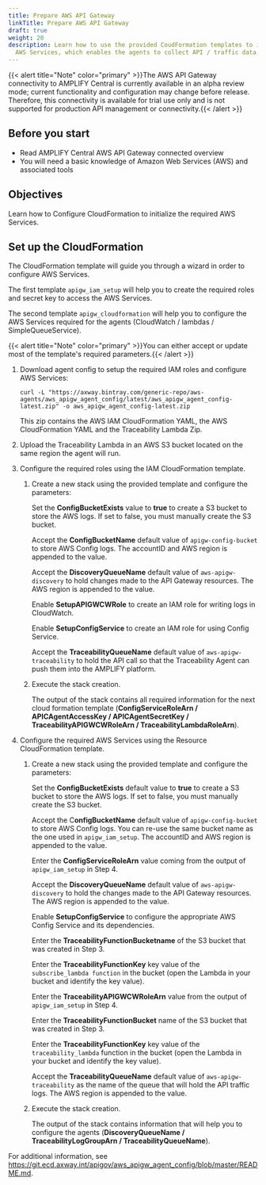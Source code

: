 ```yaml
---
title: Prepare AWS API Gateway
linkTitle: Prepare AWS API Gateway
draft: true
weight: 20
description: Learn how to use the provided CoudFormation templates to initialize
  AWS Services, which enables the agents to collect API / traffic data.
---
```

{{< alert title="Note" color="primary" >}}The AWS API Gateway connectivity to AMPLIFY Central is currently available in an alpha review mode; current functionality and configuration may change before release.   Therefore, this connectivity is available for trial use only and is not supported for production API management or connectivity.{{< /alert >}}

## Before you start

* Read AMPLIFY Central AWS API Gateway connected overview
* You will need a basic knowledge of Amazon Web Services (AWS) and associated tools

## Objectives

Learn how to Configure CloudFormation to initialize the required AWS Services.

## Set up the CloudFormation

The CloudFormation template will guide you through a wizard in order to configure AWS Services.

The first template `apigw_iam_setup` will help you to create the required roles and secret key to access the AWS Services.

The second template `apigw_cloudformation` will help you to configure the AWS Services required for the agents (CloudWatch / lambdas / SimpleQueueService).

{{< alert title="Note" color="primary" >}}You can either accept or update most of the template's required parameters.{{< /alert >}}

1. Download agent config to setup the required IAM roles and configure AWS Services:

    ```
    curl -L "https://axway.bintray.com/generic-repo/aws-agents/aws_apigw_agent_config/latest/aws_apigw_agent_config-latest.zip" -o aws_apigw_agent_config-latest.zip
    ```

    This zip contains the AWS IAM CloudFormation YAML, the AWS CloudFormation YAML and the Traceability Lambda Zip.
2. Upload the Traceability Lambda in an AWS S3 bucket located on the same region the agent will run.
3. Configure the required roles using the IAM CloudFormation  template.

    1. Create a new stack using the provided template and configure the parameters:

        Set the **ConfigBucketExists** value to **true** to create a S3 bucket to store the AWS logs. If set to false, you must manually create the S3 bucket.

        Accept the **ConfigBucketName** default value of  `apigw-config-bucket` to store AWS Config logs. The accountID and AWS region is appended to the value.

        Accept the **DiscoveryQueueName** default value of `aws-apigw-discovery` to hold changes made to the API Gateway resources. The AWS region is appended to the value.

        Enable **SetupAPIGWCWRole** to create an IAM role for writing logs in CloudWatch.

        Enable **SetupConfigService** to create an IAM role for using Config Service.

        Accept the **TraceabilityQueueName** default value of `aws-apigw-traceability` to hold the API call so that the Traceability Agent can push them into the AMPLIFY platform.
    2. Execute the stack creation.

        The output of the stack contains all required information for the next cloud formation template (**ConfigServiceRoleArn / APICAgentAccessKey / APICAgentSecretKey / TraceabilityAPIGWCWRoleArn / TraceabilityLambdaRoleArn**).
4. Configure the required AWS Services using the Resource CloudFormation template.

    1. Create a new stack using the provided template and configure the parameters:

        Set the **ConfigBucketExists** default value to **true** to create a S3 bucket to store the AWS logs. If set to false, you must manually create the S3 bucket.

        Accept the C**onfigBucketName** default value of `apigw-config-bucket` to store AWS Config logs. You can re-use the same bucket name as the one used in `apigw_iam_setup`. The accountID and AWS region is appended to the value.

        Enter the **ConfigServiceRoleArn** value coming from the output of `apigw_iam_setup` in Step 4.

        Accept the **DiscoveryQueueName** default value of `aws-apigw-discovery` to hold the changes made to the API Gateway resources. The AWS region is appended to the value.

        Enable **SetupConfigService** to configure the appropriate AWS Config Service and its dependencies.

        Enter the **TraceabilityFunctionBucketname** of the S3 bucket that was created in Step 3.

        Enter the **TraceabilityFunctionKey** key value of the `subscribe_lambda function` in the bucket (open the Lambda in your bucket and identify the key value).

        Enter the **TraceabilityAPIGWCWRoleArn** value from the output of `apigw_iam_setup` in Step 4.

        Enter the **TraceabilityFunctionBucket** name of the S3 bucket that was created in Step 3.

        Enter the **TraceabilityFunctionKey** key value of the `traceability_lambda` function in the bucket (open the Lambda in your bucket and identify the key value).

        Accept the **TraceabilityQueueName** default value of `aws-apigw-traceability` as the name of the queue that will hold the API traffic logs. The AWS region is appended to the value.
    2. Execute the stack creation.

        The output of the stack contains information that will help you to configure the agents (**DiscoveryQueueName / TraceabilityLogGroupArn / TraceabilityQueueName**).

For additional information, see <https://git.ecd.axway.int/apigov/aws_apigw_agent_config/blob/master/README.md>.